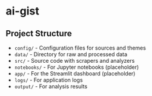# ai-gist

## Project Structure
* `config/` - Configuration files for sources and themes
* `data/` - Directory for raw and processed data
* `src/` - Source code with scrapers and analyzers
* `notebooks/` - For Jupyter notebooks (placeholder)
* `app/` - For the Streamlit dashboard (placeholder)
* `logs/` - For application logs
* `output/` - For analysis results
